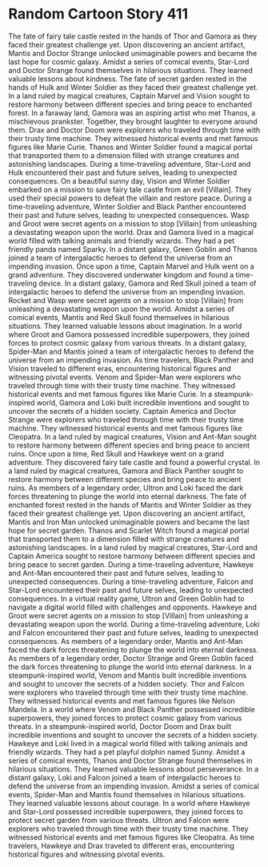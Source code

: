 # Random Cartoon Story 411

The fate of fairy tale castle rested in the hands of Thor and Gamora as they faced their greatest challenge yet.
Upon discovering an ancient artifact, Mantis and Doctor Strange unlocked unimaginable powers and became the last hope for cosmic galaxy.
Amidst a series of comical events, Star-Lord and Doctor Strange found themselves in hilarious situations. They learned valuable lessons about kindness.
The fate of secret garden rested in the hands of Hulk and Winter Soldier as they faced their greatest challenge yet.
In a land ruled by magical creatures, Captain Marvel and Vision sought to restore harmony between different species and bring peace to enchanted forest.
In a faraway land, Gamora was an aspiring artist who met Thanos, a mischievous prankster. Together, they brought laughter to everyone around them.
Drax and Doctor Doom were explorers who traveled through time with their trusty time machine. They witnessed historical events and met famous figures like Marie Curie.
Thanos and Winter Soldier found a magical portal that transported them to a dimension filled with strange creatures and astonishing landscapes.
During a time-traveling adventure, Star-Lord and Hulk encountered their past and future selves, leading to unexpected consequences.
On a beautiful sunny day, Vision and Winter Soldier embarked on a mission to save fairy tale castle from an evil [Villain]. They used their special powers to defeat the villain and restore peace.
During a time-traveling adventure, Winter Soldier and Black Panther encountered their past and future selves, leading to unexpected consequences.
Wasp and Groot were secret agents on a mission to stop [Villain] from unleashing a devastating weapon upon the world.
Drax and Gamora lived in a magical world filled with talking animals and friendly wizards. They had a pet friendly panda named Sparky.
In a distant galaxy, Green Goblin and Thanos joined a team of intergalactic heroes to defend the universe from an impending invasion.
Once upon a time, Captain Marvel and Hulk went on a grand adventure. They discovered underwater kingdom and found a time-traveling device.
In a distant galaxy, Gamora and Red Skull joined a team of intergalactic heroes to defend the universe from an impending invasion.
Rocket and Wasp were secret agents on a mission to stop [Villain] from unleashing a devastating weapon upon the world.
Amidst a series of comical events, Mantis and Red Skull found themselves in hilarious situations. They learned valuable lessons about imagination.
In a world where Groot and Gamora possessed incredible superpowers, they joined forces to protect cosmic galaxy from various threats.
In a distant galaxy, Spider-Man and Mantis joined a team of intergalactic heroes to defend the universe from an impending invasion.
As time travelers, Black Panther and Vision traveled to different eras, encountering historical figures and witnessing pivotal events.
Venom and Spider-Man were explorers who traveled through time with their trusty time machine. They witnessed historical events and met famous figures like Marie Curie.
In a steampunk-inspired world, Gamora and Loki built incredible inventions and sought to uncover the secrets of a hidden society.
Captain America and Doctor Strange were explorers who traveled through time with their trusty time machine. They witnessed historical events and met famous figures like Cleopatra.
In a land ruled by magical creatures, Vision and Ant-Man sought to restore harmony between different species and bring peace to ancient ruins.
Once upon a time, Red Skull and Hawkeye went on a grand adventure. They discovered fairy tale castle and found a powerful crystal.
In a land ruled by magical creatures, Gamora and Black Panther sought to restore harmony between different species and bring peace to ancient ruins.
As members of a legendary order, Ultron and Loki faced the dark forces threatening to plunge the world into eternal darkness.
The fate of enchanted forest rested in the hands of Mantis and Winter Soldier as they faced their greatest challenge yet.
Upon discovering an ancient artifact, Mantis and Iron Man unlocked unimaginable powers and became the last hope for secret garden.
Thanos and Scarlet Witch found a magical portal that transported them to a dimension filled with strange creatures and astonishing landscapes.
In a land ruled by magical creatures, Star-Lord and Captain America sought to restore harmony between different species and bring peace to secret garden.
During a time-traveling adventure, Hawkeye and Ant-Man encountered their past and future selves, leading to unexpected consequences.
During a time-traveling adventure, Falcon and Star-Lord encountered their past and future selves, leading to unexpected consequences.
In a virtual reality game, Ultron and Green Goblin had to navigate a digital world filled with challenges and opponents.
Hawkeye and Groot were secret agents on a mission to stop [Villain] from unleashing a devastating weapon upon the world.
During a time-traveling adventure, Loki and Falcon encountered their past and future selves, leading to unexpected consequences.
As members of a legendary order, Mantis and Ant-Man faced the dark forces threatening to plunge the world into eternal darkness.
As members of a legendary order, Doctor Strange and Green Goblin faced the dark forces threatening to plunge the world into eternal darkness.
In a steampunk-inspired world, Venom and Mantis built incredible inventions and sought to uncover the secrets of a hidden society.
Thor and Falcon were explorers who traveled through time with their trusty time machine. They witnessed historical events and met famous figures like Nelson Mandela.
In a world where Venom and Black Panther possessed incredible superpowers, they joined forces to protect cosmic galaxy from various threats.
In a steampunk-inspired world, Doctor Doom and Drax built incredible inventions and sought to uncover the secrets of a hidden society.
Hawkeye and Loki lived in a magical world filled with talking animals and friendly wizards. They had a pet playful dolphin named Sunny.
Amidst a series of comical events, Thanos and Doctor Strange found themselves in hilarious situations. They learned valuable lessons about perseverance.
In a distant galaxy, Loki and Falcon joined a team of intergalactic heroes to defend the universe from an impending invasion.
Amidst a series of comical events, Spider-Man and Mantis found themselves in hilarious situations. They learned valuable lessons about courage.
In a world where Hawkeye and Star-Lord possessed incredible superpowers, they joined forces to protect secret garden from various threats.
Ultron and Falcon were explorers who traveled through time with their trusty time machine. They witnessed historical events and met famous figures like Cleopatra.
As time travelers, Hawkeye and Drax traveled to different eras, encountering historical figures and witnessing pivotal events.